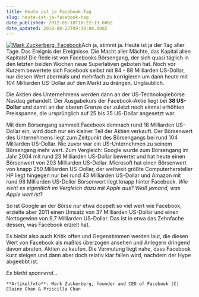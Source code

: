 ```yaml
---
title: Heute ist ja Facebook-Tag
slug: heute-ist-ja-facebook-tag
date_published: 2012-05-18T10:22:19.000Z
date_updated: 2018-08-22T09:38:08.000Z
---
```


[![Mark Zuckerberg, Facebook](//picdump.thafaker.de/2012/05/Bildschirmfoto-2012-05-18-um-12.19.58-125x125.png)](http://picdump.thafaker.de/2012/05/Bildschirmfoto-2012-05-18-um-12.19.58-125x125.png)Ach ja, stimmt ja. Heute ist ja der Tag aller Tage. Das Ereignis der Ereignisse. Die Macht aller Mächte, das Kapital allen Kapitals! Die Rede ist von Facebooks Börsengang, der sich quasi täglich in den letzten beiden Wochen neue Superlativen geboten hat. Noch vor Kurzem bewertete sich Facebook selbst mit 84 - 88 Milliarden US-Dollar, nur diesen Wert abermals und mehrfach zu korrigieren um dann heute mit 104 Milliarden US-Dollar auf den Markt zu drängen. Unglaublich. 

Die Aktien des Unternehmens werden dann an der US-Technologiebörse Nasdaq gehandelt. Der Ausgabekurs der Facebook-Aktie liegt bei **38 US-Dollar** und damit an der oberen Grenze der zuletzt noch einmal erhöhten Preisspanne, die ursprünglich auf 25 bis 35 US-Dollar angesetzt war.

Mit dem Börsengang sammelt Facebook demnach rund 18 Milliarden US-Dollar ein, wird doch nur ein kleiner Teil der Aktien verkauft. Der Börsenwert des Unternehmens liegt zum Zeitpunkt des Börsengangs bei rund 104 Milliarden US-Dollar. Nie zuvor war ein US-Unternehmen zu seinem Börsengang mehr wert. Zum Vergleich: Google wurde zum Börsengang im Jahr 2004 mit rund 23 Milliarden US-Dollar bewertet und hat heute einen Börsenwert von 203 Milliarden US-Dollar. Microsoft hat einen Börsenwert von knapp 250 Milliarden US-Dollar, der weltweit größte Computerhersteller HP liegt hingegen nur bei rund 43 Milliarden US-Dollar und Amazon mit rund 98 Milliarden US-Doller Börsenwert liegt knapp hinter Facebook. *Wie sieht es eigentlich im Vergleich dazu mit Apple aus? Weiß jemand, was Apple wert ist*?

So ist Google an der Börse *nur* etwa doppelt so viel wert wie Facebook, erzielte aber 2011 einen Umsatz von 37 Milliarden US-Dollar und einen Nettogewinn von 9,7 Milliarden US-Dollar. Das ist in etwa das Zehnfache dessen, was Facebook erzielt hat.

Es bleibt also auch Kritik offen und Gegenstimmen werden laut, die diesen Wert von Facebook als maßlos überzogen ansehen und Anlegern dringend davon abraten, Aktien zu kaufen. Die Vermutung liegt nahe, dass Facebook kurz steigen und dann aber doch relativ klar fallen wird, nachdem der Hype abgeebbt ist.

*Es bleibt spannend...*

`**Artikelfoto**: Mark Zuckerberg, founder and CEO of Facebook (C) Elaine Chan & Priscilla Chan`
